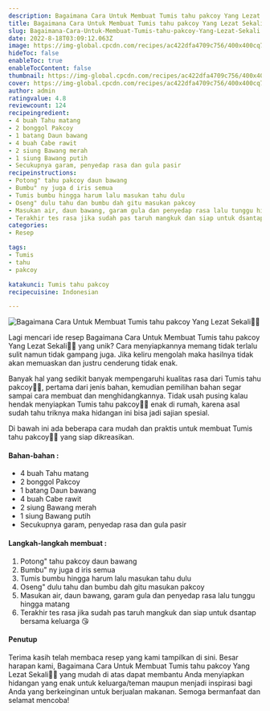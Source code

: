 ```yaml
---
description: Bagaimana Cara Untuk Membuat Tumis tahu pakcoy Yang Lezat Sekali"
title: Bagaimana Cara Untuk Membuat Tumis tahu pakcoy Yang Lezat Sekali
slug: Bagaimana-Cara-Untuk-Membuat-Tumis-tahu-pakcoy-Yang-Lezat-Sekali
date: 2022-8-18T03:09:12.063Z
image: https://img-global.cpcdn.com/recipes/ac422dfa4709c756/400x400cq70/photo.jpg
hideToc: false
enableToc: true
enableTocContent: false
thumbnail: https://img-global.cpcdn.com/recipes/ac422dfa4709c756/400x400cq70/photo.jpg
cover: https://img-global.cpcdn.com/recipes/ac422dfa4709c756/400x400cq70/photo.jpg
author: admin
ratingvalue: 4.8
reviewcount: 124
recipeingredient:
- 4 buah Tahu matang
- 2 bonggol Pakcoy
- 1 batang Daun bawang
- 4 buah Cabe rawit
- 2 siung Bawang merah
- 1 siung Bawang putih
- Secukupnya garam, penyedap rasa dan gula pasir
recipeinstructions:
- Potong" tahu pakcoy daun bawang
- Bumbu" ny juga d iris semua
- Tumis bumbu hingga harum lalu masukan tahu dulu
- Oseng" dulu tahu dan bumbu dah gitu masukan pakcoy
- Masukan air, daun bawang, garam gula dan penyedap rasa lalu tunggu hingga matang
- Terakhir tes rasa jika sudah pas taruh mangkuk dan siap untuk dsantap bersama keluarga 😘
categories:
- Resep

tags:
- Tumis
- tahu
- pakcoy

katakunci: Tumis tahu pakcoy
recipecuisine: Indonesian

---
```


![Bagaimana Cara Untuk Membuat Tumis tahu pakcoy Yang Lezat Sekali👩‍🍳](https://img-global.cpcdn.com/recipes/ac422dfa4709c756/400x400cq70/photo.jpg)

Lagi mencari ide resep Bagaimana Cara Untuk Membuat Tumis tahu pakcoy Yang Lezat Sekali👩‍🍳 yang unik? Cara menyiapkannya memang tidak terlalu sulit namun tidak gampang juga. Jika keliru mengolah maka hasilnya tidak akan memuaskan dan justru cenderung tidak enak.

Banyak hal yang sedikit banyak mempengaruhi kualitas rasa dari Tumis tahu pakcoy👩‍🍳, pertama dari jenis bahan, kemudian pemilihan bahan segar sampai cara membuat dan menghidangkannya. Tidak usah pusing kalau hendak menyiapkan Tumis tahu pakcoy👩‍🍳 enak di rumah, karena asal sudah tahu triknya maka hidangan ini bisa jadi sajian spesial.

Di bawah ini ada beberapa cara mudah dan praktis untuk membuat Tumis tahu pakcoy👩‍🍳 yang siap dikreasikan.

<!--inarticleads1-->

#### Bahan-bahan :

- 4 buah Tahu matang
- 2 bonggol Pakcoy
- 1 batang Daun bawang
- 4 buah Cabe rawit
- 2 siung Bawang merah
- 1 siung Bawang putih
- Secukupnya garam, penyedap rasa dan gula pasir

<!--inarticleads2-->

#### Langkah-langkah membuat :

1. Potong" tahu pakcoy daun bawang
1. Bumbu" ny juga d iris semua
1. Tumis bumbu hingga harum lalu masukan tahu dulu
1. Oseng" dulu tahu dan bumbu dah gitu masukan pakcoy
1. Masukan air, daun bawang, garam gula dan penyedap rasa lalu tunggu hingga matang
1. Terakhir tes rasa jika sudah pas taruh mangkuk dan siap untuk dsantap bersama keluarga 😘

#### Penutup

Terima kasih telah membaca resep yang kami tampilkan di sini. Besar harapan kami, Bagaimana Cara Untuk Membuat Tumis tahu pakcoy Yang Lezat Sekali👩‍🍳 yang mudah di atas dapat membantu Anda menyiapkan hidangan yang enak untuk keluarga/teman maupun menjadi inspirasi bagi Anda yang berkeinginan untuk berjualan makanan. Semoga bermanfaat dan selamat mencoba!